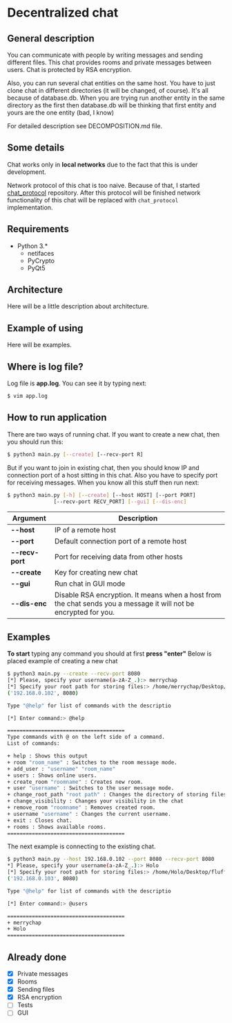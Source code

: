 # Decentralized chat

## General description
You can communicate with people by writing messages and sending different files. This chat provides rooms and private messages between users. Chat is protected by RSA encryption.

Also, you can run several chat entities on the same host. You have to just clone chat in different directories (it will be changed, of course). It's all because of database.db. When you are trying run another entity in the same directory as the first then database.db will be thinking that first entity and yours are the one entity (bad, I know)

For detailed description see DECOMPOSITION.md file.

## Some details
Chat works only in **local networks** due to the fact that this is under development.

Network protocol of this chat is too naive. Because of that, I started [chat_protocol](https://github.com/merrychap/chat-protocol) repository. After this protocol will be finished network functionality of this chat will be replaced with ```chat_protocol``` implementation.

## Requirements
- Python 3.*
    - netifaces
    - PyCrypto
    - PyQt5

## Architecture
Here will be a little description about architecture.

## Example of using
Here will be examples.

## Where is log file?
Log file is __app.log__. You can see it by typing next:
```sh
$ vim app.log
```

## How to run application
There are two ways of running chat. If you want to create a new chat, then you should run this:
```sh
$ python3 main.py [--create] [--recv-port R]
```
But if you want to join in existing chat, then you should know IP and connection port of a host sitting in this chat. Also you have to
specify port for receiving messages. When you know all this stuff then run next:
```sh
$ python3 main.py [-h] [--create] [--host HOST] [--port PORT]
               [--recv-port RECV_PORT] [--gui] [--dis-enc]
```
Argument | Description
-------- | -----------
**--host** | IP of a remote host
**--port** | Default connection port of a remote host
**--recv-port** | Port for receiving data from other hosts
**--create** | Key for creating new chat
**--gui** | Run chat in GUI mode
**--dis-enc** | Disable RSA encryption. It means when a host from the chat sends you a message it will not be encrypted for you.


## Examples
**To start** typing any command you should at first **press "enter"**
Below is placed example of creating a new chat
```sh
$ python3 main.py --create --recv-port 8080
[*] Please, specify your username(a-zA-Z_.):> merrychap
[*] Specify your root path for storing files:> /home/merrychap/Desktop/fluffychat
('192.168.0.102', 8080)

Type "@help" for list of commands with the descriptio

[*] Enter command:> @help

======================================
Type commands with @ on the left side of a command.
List of commands:

+ help : Shows this output
+ room "room_name" : Switches to the room message mode. 
+ add_user : "username" "room_name"
+ users : Shows online users.
+ create_room "roomname" : Creates new room. 
+ user "username" : Switches to the user message mode. 
+ change_root_path "root path" : Changes the directory of storing files
+ change_visibility : Changes your visibility in the chat
+ remove_room "roomname" : Removes created room.
+ username "username" : Changes the current username. 
+ exit : Closes chat.
+ rooms : Shows available rooms.
======================================
```

The next example is connecting to the existing chat.
```sh
$ python3 main.py --host 192.168.0.102 --port 8080 --recv-port 8080
*] Please, specify your username(a-zA-Z_.):> Holo
[*] Specify your root path for storing files:> /home/Holo/Desktop/fluffychat
('192.168.0.103', 8080)

Type "@help" for list of commands with the descriptio

[*] Enter command:> @users

======================================
+ merrychap
+ Holo
======================================
```

## Already done
- [x] Private messages
- [x] Rooms
- [x] Sending files
- [x] RSA encryption
- [ ] Tests
- [ ] GUI
